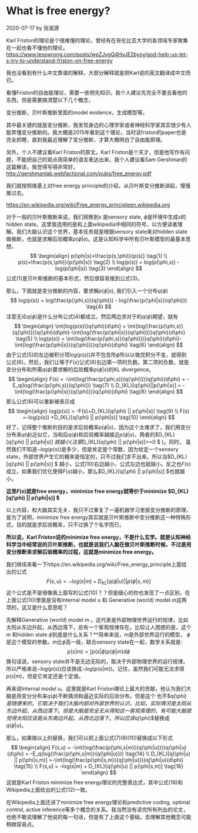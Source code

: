 # What is free energy?

2020-07-17 by 张洳源

Karl Friston的理论是个很难懂的理论，曾经有在哥伦比亚大学的各领域专家聚集在一起也看不懂他的理论。https://www.lesswrong.com/posts/wpZJvgQ4HvJE2bysy/god-help-us-let-s-try-to-understand-friston-on-free-energy

我也没看到有什么中文靠谱的解释，大部分解释就是把Karl说的英文翻译成中文而已。

看懂Friston的自由能理论，需要一些预先知识。我个人建议先完全不要去看他的东西，但是需要搞清楚以下几个概念，

变分推断，贝叶斯推断里面的model evidence，生成模型等。

其中最关键的就是变分推断，我发现身边的心理学家或者神经科学家其实很少有人能弄懂变分推断的。我大概是2015年看到这个理论，当时读friston的paper也是完全抓瞎，直到我最近理解了变分推断，才算大概明白了自由能原理。

另外，个人不建议看Karl Friston的原文。Karl Friston是个天才，但是他写作有问题，不能把自己的观点用简单的语言表达出来。我个人建议看Sam Gershman的这篇解读，我觉得写得非常好。http://gershmanlab.webfactional.com/pubs/free_energy.pdf



我们就按照维基上对free energy principle的介绍，从贝叶斯变分推断讲起，慢慢推过去。

https://en.wikipedia.org/wiki/Free_energy_principleen.wikipedia.org

对于一般的贝叶斯推断来说，我们观察到$s$ 是sensory state, $\phi$是环境中生成$s$的hidden state。这里我选用的是和上面wikipedia中相同的符号，以方便读者理解。我们大脑认识这个世界，基本任务就是根据sensory state来对hidden state做推断，也就是求解后验概率$p(\phi|s)$。这是认知科学中所有贝叶斯模型的最基本思想。
$$
\begin{align} p(\phi|s)=\frac{p(s,\phi)}{p(s)} \tag{1} \\ p(s)=\frac{p(s,\phi)}{p(\phi|s)} \tag{2} \\ log(p(s)) = log(p(\phi,s)) - log(p(\phi|s)) \tag{3} \end{align}  
$$
公式(1)是贝叶斯推断的基本形式，然后很容易推到公式(3)。

那么，下面就是变分推断的内容，要求解$p(\phi|s)$, 我们引入一个分布$q(\phi)$
$$
log(p(s)) = log(\frac{p(\phi,s)}{q(\phi)}) - log(\frac{p(\phi|s)}{q(\phi)}) \tag{4}
$$
注意无论$q(\phi)$是什么分布公式(4)都成立。然后两边求对于的$q(\phi)$期望，就有 
$$
\begin{align} \int{log(p(s))}q(\phi){d\phi} = \int{log(\frac{p(\phi,s)}{q(\phi)})}q(\phi){d\phi}-\int{log(\frac{p(\phi|s)}{q(\phi)})}q(\phi){d\phi} \tag{5} \\ log(p(s)) = \int{log(\frac{p(\phi,s)}{q(\phi)})}q(\phi){d\phi}-\int{log(\frac{p(\phi|s)}{q(\phi)})}q(\phi){d\phi} \tag{6}  \end{align}
$$
由于公式(5)的左边被积分项$log(p(s))$并不包含所$\phi$所以以做完积分不变，就得到公式(6)。然后，我们让等于$F(s)$公式(6)右边第一项的负数。第二项的负数，就是变分分布和所需$q(\phi)$要求解的后验概率$p(\phi|s)$的KL divergence。
$$
\begin{align} F(s) = -\int{log(\frac{p(\phi,s)}{q(\phi)})}q(\phi){d\phi} = -E_q(log(\frac{p(\phi,s)}{q(\phi)}) \tag{7} \\  D_{KL}[q(\phi)||p(\phi|s)] = -\int{log(\frac{p(\phi|s)}{q(\phi)})}q(\phi){d\phi} \tag{8} \end{align}
$$
那么公式(6)可以重新被表示成
$$
\begin{align} log(p(s)) = -F(s)+D_{KL}[q(\phi) || p(\phi|s)]  \tag{9} \\ F(s) =-log(p(s)) +D_{KL}[q(\phi) || p(\phi|s)]  \tag{10} \end{align}
$$
好了，记得整个推断的目的是求后验概率$p(\phi|s)$，因为这个太难求了，我们用变分分布来$q(\phi)$近似它，当和后$q(\phi)$和后验概率越接近$p(\phi|s)$，两者的$D_{KL}[q(\phi) || p(\phi|s)] $就越小(注意$D_{KL}[q(\phi) || p(\phi|s)]>=0 $ )。同时， 虽然我们不知道$-log(p(s))$是多少，但是肯定是个常数，因为给定一个sensory state，外部世界产生它的概率是恒定的，只不过我们求不出来。所以当$D_{KL}[q(\phi) || p(\phi|s)] $ 越小，公式(10)右边越小，公式左边也就越小。反之也$F(s)$成立，如果我们优化使得$F(s)$越小，那么$D_{KL}[q(\phi) || p(\phi|s)] $也就越小。



**这里$F(s)$就是free energy，minimize free energy就等价于minimize $D_{KL}[q(\phi) || p(\phi|s)] $**



以上内容，和大脑其实无关，我只不过重复了一遍机器学习里面变分推断的原理，是为了说明，minimize free energy其实就是贝叶斯推断中变分推断这一种特殊形式，目的就是求后验概率，只不过换了个名字而已。



**所以说，Karl Friston说的minimize free energy，不是什么玄学。就是认知神经科学当中经常说的贝叶斯推断，也就是说我们人脑在做贝叶斯推断时候，不过是用变分推断来求解后验概率的过程，这就是minimize free energy。**



我们继续来看一下https://en.wikipedia.org/wiki/Free_energy_principle上面给出的公式
$$
F(s,u) = -log(s|m) + D_{KL}[q(\phi|u)||p(\phi|s,m)] \tag{12}
$$
这个公式是不是很像我上面写的公式(10)？？但是细心的你也发现了一点区别，在上面公式(10)里面是没有Internal model $u$ 和 Generative (world) model $m$这两项的，这又是什么意思呢？



先解释Generative (world) model $m$ 。这代表是外部物理世界运行的规律，比如太阳从东边升起，从西边落下，总有一个客观规律存在。比较让人困惑的是，这个$m$ 和hidden state $\phi$到底是什么关系？**简单来说，$m$是外部世界运行的模型， $\phi$是这个模型的参数。$m$比$\phi$高一级，联合sensory state在一起，数学关系就是:
$$
p(s|m) = \int{p(s|\phi)p(\phi|m)}{d\phi} \tag{13}
$$
换句话说，sensory state并不是无边无际的，取决于外部物理世界的运行规律。所以严格来说$-log(p(s))$应该换成$-log(p(s|m))$。记住，虽然我们可能无法求得$p(s|m)$，但是它肯定还是个定值。



再来说Internal model $u$。这里就是Karl Friston理论上最大的贡献，他认为我们大脑是用变分分布来$q(\phi)$不断猜测和逼近实际的后验分布。但是这个 也不$q(\phi) $是随便来的，它取决于我们大脑内部对外部世界的认识，比如，实际情况是太阳从东边升起，从西边落下。但是大脑是完全无从得知这一客观真理的，有可能大脑就觉得太阳应该是从东南边升起，从西北边落下。所以 应该$q(\phi)$替换成 $q(\phi|u)$。



那么，如果做以上的替换，我们可以把上面公式(7)(8)(10)替换成以下形式
$$
\begin{align} F(s,u) = -\int{log(\frac{p(\phi,s|m)}{q(\phi|u)})}q(\phi|u){d\phi} = -E_q(log(\frac{p(\phi,s|m)}{q(\phi|u)})) \tag{14} \\ D_{KL}[q(\phi|u) || p(\phi|s,m)] =-\int{log(\frac{p(\phi|s,m)}{q(\phi|u)})}q(\phi|u){d\phi} \tag{15} \\  F(s,u)  = -log(s|m) + D_{KL}[q(\phi|u) || p(\phi|s,m)] \tag{16} \end{align}
$$
这就是Karl Friston minimize free energy理论的完整表达式，其中公式(16)和Wikipedia上面给出的公式(12)一致。

在Wikipedia上面还讲了minimize free energy理论和predictive coding, optimal control, active inference等多个概念的关系。我当然没有读完所有列出的论文，也绝不敢说理解了他说的每一句话，但是有了上面这个基础，去理解其他概念可能稍微容易点。

